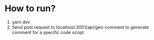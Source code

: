 # How to run?
1. yarn dev
2. Send post request to localhost:3001/api/gen-comment to generate comment for a specific code script
